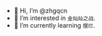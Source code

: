 - 👋 Hi, I’m @zhgqcn
- 👀 I’m interested in `金灿灿之战`.
- 🌱 I’m currently learning `摆烂`.


<!---
- 📫 How to reach me zhgqcn@qq.com
zhgqcn/zhgqcn is a ✨ special ✨ repository because its `README.md` (this file) appears on your GitHub profile.
You can click the Preview link to take a look at your changes.
--->
